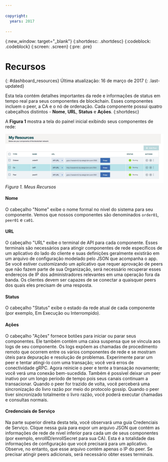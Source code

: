```yaml
---

copyright:
  years: 2017

---
```


{:new_window: target="_blank"}
{:shortdesc: .shortdesc}
{:codeblock: .codeblock}
{:screen: .screen}
{:pre: .pre}

# Recursos
{: #dashboard_resources}
Última atualização: 16 de março de 2017
{: .last-updated}

Esta tela contém detalhes importantes da rede e informações de status em tempo real para seus componentes de blockchain. Esses
componentes incluem o peer, a CA e o nó de ordenação. Cada componente possui quatro cabeçalhos
distintos - **Nome**, **URL**, **Status** e **Ações**.
{:shortdesc}

A **Figura 1** mostra a tela do painel inicial exibindo seus componentes de rede:

![Rede de Blockchain](images/myresources.png "Meus Recursos")
*Figura 1. Meus Recursos*

#### Nome

O cabeçalho "Nome" exibe o nome formal no nível do sistema para seu componente. Vemos que nossos componentes são
denominados `order01`, `peer01` e `ca01`.  

#### URL

O cabeçalho "URL" exibe o terminal de API para cada componente. Esses terminais são necessários para
atingir componentes de rede específicos de um aplicativo do lado do cliente e suas definições geralmente
existirão em um arquivo de configuração modelado pelo JSON que acompanha o app. Se você estiver customizando um aplicativo
que requer aprovação de peers que não fazem parte de sua Organização, será necessário recuperar esses
endereços de IP dos administradores relevantes em uma operação fora da banda. Os clientes devem ser capazes de se conectar
a quaisquer peers dos quais eles precisam de uma resposta.

#### Status

O cabeçalho "Status" exibe o estado da rede atual de cada componente (por exemplo, Em Execução ou Interrompido).

#### Ações

O cabeçalho "Ações" fornece botões para iniciar ou parar seus componentes. Ele também contém uma caixa
suspensa que se vincula aos logs de seu componente. Os logs expõem as chamadas de procedimento remoto que ocorrem
entre os vários componentes de rede e se mostram úteis para depuração e resolução de problemas. Experimente
parar um peer e tentar atingi-lo com uma transação; você verá erros de conectividade gRPC. Agora reinicie o peer e tente a transação novamente; você verá uma conexão bem-sucedida. Também
é possível deixar um peer inativo por um longo período de tempo pois seus canais continuam a transacionar. Quando o
peer for trazido de volta, você perceberá uma sincronização do livro razão por meio do protocolo gossip. Quando
o peer tiver sincronizado totalmente o livro razão, você poderá executar chamadas e consultas normais.  

#### Credenciais de Serviço

Na parte superior direita desta tela, você observará uma guia Credenciais de Serviço. Clique nessa guia para expor um
arquivo JSON que contém as informações de rede de nível inferior para cada um de seus componentes
(por exemplo, enrollID/enrollSecret para sua CA). Esta é a totalidade das informações de configuração que você
precisará para um aplicativo. Observe, no entanto, que esse arquivo contém apenas o IP do peer. Se precisar atingir
peers adicionais, será necessário obter esses terminais.   
